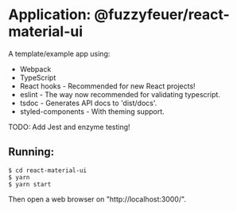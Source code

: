 #  Application: @fuzzyfeuer/react-material-ui

A template/example app using:

* Webpack
* TypeScript
* React hooks - Recommended for new React projects!
* eslint - The way now recommended for validating typescript.
* tsdoc - Generates API docs to 'dist/docs'.
* styled-components - With theming support.

TODO: Add Jest and enzyme testing!

## Running:

```
$ cd react-material-ui
$ yarn
$ yarn start
```
Then open a web browser on "http://localhost:3000/".

